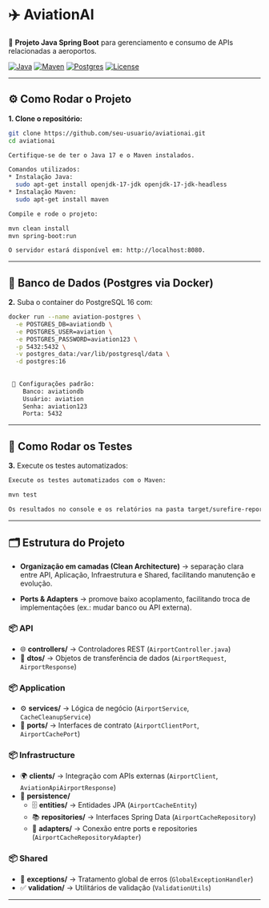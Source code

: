 # ✈️ AviationAI

🚀 **Projeto Java Spring Boot** para gerenciamento e consumo de APIs relacionadas a aeroportos.

[![Java](https://img.shields.io/badge/Java-17-blue)](https://www.oracle.com/java/)
[![Maven](https://img.shields.io/badge/Maven-3.9.1-blue)](https://maven.apache.org/)
[![Postgres](https://img.shields.io/badge/Postgres-16-blue)](https://www.postgresql.org/)
[![License](https://img.shields.io/badge/License-MIT-green)](LICENSE)

---

## ⚙️ Como Rodar o Projeto

**1. Clone o repositório:**

```bash
git clone https://github.com/seu-usuario/aviationai.git
cd aviationai

Certifique-se de ter o Java 17 e o Maven instalados.

Comandos utilizados: 
* Instalação Java:
  sudo apt-get install openjdk-17-jdk openjdk-17-jdk-headless
* Instalação Maven:
  sudo apt-get install maven

Compile e rode o projeto:

mvn clean install
mvn spring-boot:run

O servidor estará disponível em: http://localhost:8080.
```
---

## **🐘 Banco de Dados (Postgres via Docker)**
**2.** Suba o container do PostgreSQL 16 com:

```bash
docker run --name aviation-postgres \
  -e POSTGRES_DB=aviationdb \
  -e POSTGRES_USER=aviation \
  -e POSTGRES_PASSWORD=aviation123 \
  -p 5432:5432 \
  -v postgres_data:/var/lib/postgresql/data \
  -d postgres:16
  
  
 📌 Configurações padrão:
    Banco: aviationdb
    Usuário: aviation
    Senha: aviation123
    Porta: 5432
```
---

## **🧪 Como Rodar os Testes**
**3.** Execute os testes automatizados:

```bash
Execute os testes automatizados com o Maven:

mvn test

Os resultados no console e os relatórios na pasta target/surefire-reports.
```
---

## **🗂 Estrutura do Projeto**


- **Organização em camadas (Clean Architecture)** → separação clara entre API, Aplicação, Infraestrutura e Shared, facilitando manutenção e evolução.

- **Ports & Adapters** → promove baixo acoplamento, facilitando troca de implementações (ex.: mudar banco ou API externa).


### 📦 API
- 🌐 **controllers/** → Controladores REST (`AirportController.java`)
- 📑 **dtos/** → Objetos de transferência de dados (`AirportRequest`, `AirportResponse`)

### 📦 Application
- ⚙️ **services/** → Lógica de negócio (`AirportService`, `CacheCleanupService`)
- 🔌 **ports/** → Interfaces de contrato (`AirportClientPort`, `AirportCachePort`)

### 📦 Infrastructure
- 🌍 **clients/** → Integração com APIs externas (`AirportClient`, `AviationApiAirportResponse`)
- 💾 **persistence/**
    - 🗄️ **entities/** → Entidades JPA (`AirportCacheEntity`)
    - 📚 **repositories/** → Interfaces Spring Data (`AirportCacheRepository`)
    - 🔄 **adapters/** → Conexão entre ports e repositories (`AirportCacheRepositoryAdapter`)

### 📦 Shared
- 🚨 **exceptions/** → Tratamento global de erros (`GlobalExceptionHandler`)
- ✅ **validation/** → Utilitários de validação (`ValidationUtils`)
---